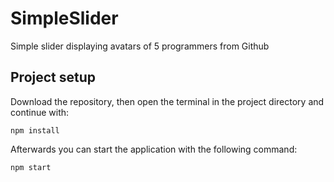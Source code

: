 # SimpleSlider
Simple slider displaying avatars of 5 programmers from Github

## Project setup
Download the repository, then open the terminal in the project directory and continue with:
```
npm install
```
Afterwards you can start the application with the following command:
```
npm start
```
